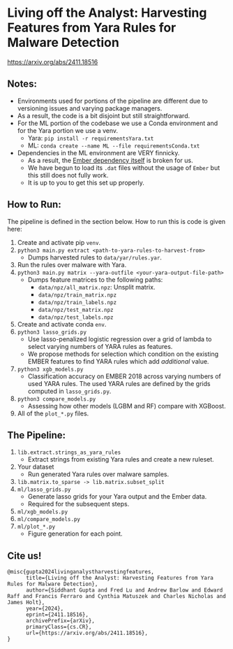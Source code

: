 # Living off the Analyst: Harvesting Features from Yara Rules for Malware Detection
https://arxiv.org/abs/2411.18516

## Notes:
* Environments used for portions of the pipeline are different due to versioning issues and varying package managers.
* As a result, the code is a bit disjoint but still straightforward.
* For the ML portion of the codebase we use a Conda environment and for the Yara portion we use a venv.
    * Yara: `pip install -r requirementsYara.txt`
    * ML: `conda create --name ML --file requirementsConda.txt`
* Dependencies in the ML environment are VERY finnicky.
    * As a result, the [Ember dependency itself](https://github.com/elastic/ember) is broken for us.
    * We have begun to load its `.dat` files without the usage of `Ember` but this still does not fully work.
    * It is up to you to get this set up properly.

## How to Run:
The pipeline is defined in the section below. How to run this is code is given here:
1. Create and activate pip `venv`.
2. `python3 main.py extract <path-to-yara-rules-to-harvest-from>`
    * Dumps harvested rules to `data/yar/rules.yar`.
3. Run the rules over malware with Yara.
4. `python3 main.py matrix --yara-outfile <your-yara-output-file-path>`
    * Dumps feature matrices to the following paths:
        * `data/npz/all_matrix.npz`: Unsplit matrix.
        * `data/npz/train_matrix.npz`
        * `data/npz/train_labels.npz`
        * `data/npz/test_matrix.npz`
        * `data/npz/test_labels.npz`
5. Create and activate conda `env`.
6. `python3 lasso_grids.py`
    * Use lasso-penalized logistic regression over a grid of lambda to select varying numbers of YARA rules as features.
    * We propose methods for selection which condition on the existing EMBER features to find YARA rules which add *additional* value.
7. `python3 xgb_models.py`
    * Classification accuracy on EMBER 2018 across varying numbers of used YARA rules. The used YARA rules are defined by the grids computed in `lasso_grids.py`.
8. `python3 compare_models.py`
    * Assessing how other models (LGBM and RF) compare with XGBoost.
9. All of the `plot_*.py` files.

## The Pipeline:
1. `lib.extract.strings_as_yara_rules`
    - Extract strings from existing Yara rules and create a new ruleset.
2. Your dataset
    - Run generated Yara rules over malware samples.
3. `lib.matrix.to_sparse -> lib.matrix.subset_split`
4. `ml/lasso_grids.py`
    - Generate lasso grids for your Yara output and the Ember data.
    - Required for the subsequent steps.
5. `ml/xgb_models.py`
6. `ml/compare_models.py`
7. `ml/plot_*.py`
    - Figure generation for each point.

## Cite us!
```
@misc{gupta2024livinganalystharvestingfeatures,
      title={Living off the Analyst: Harvesting Features from Yara Rules for Malware Detection}, 
      author={Siddhant Gupta and Fred Lu and Andrew Barlow and Edward Raff and Francis Ferraro and Cynthia Matuszek and Charles Nicholas and James Holt},
      year={2024},
      eprint={2411.18516},
      archivePrefix={arXiv},
      primaryClass={cs.CR},
      url={https://arxiv.org/abs/2411.18516}, 
}
```


